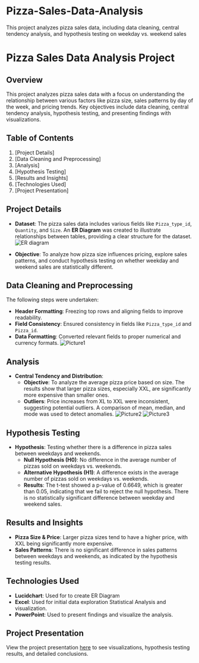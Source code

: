 # Pizza-Sales-Data-Analysis
This project analyzes pizza sales data, including data cleaning, central tendency analysis, and hypothesis testing on weekday vs. weekend sales

# Pizza Sales Data Analysis Project

## Overview
This project analyzes pizza sales data with a focus on understanding the relationship between various factors like pizza size, sales patterns by day of the week, and pricing trends. Key objectives include data cleaning, central tendency analysis, hypothesis testing, and presenting findings with visualizations.

## Table of Contents
1. [Project Details]
2. [Data Cleaning and Preprocessing]
3. [Analysis]
4. [Hypothesis Testing]
5. [Results and Insights]
6. [Technologies Used]
7. [Project Presentation]
## Project Details

- **Dataset**: The pizza sales data includes various fields like `Pizza_type_id`, `Quantity`, and `Size`. An **ER Diagram** was created to illustrate relationships between tables, providing a clear structure for the dataset.![ER diagram](https://github.com/user-attachments/assets/769d71a1-58e6-4694-aa2d-d74ac7eced66)

- **Objective**: To analyze how pizza size influences pricing, explore sales patterns, and conduct hypothesis testing on whether weekday and weekend sales are statistically different.

## Data Cleaning and Preprocessing

The following steps were undertaken:
- **Header Formatting**: Freezing top rows and aligning fields to improve readability.
- **Field Consistency**: Ensured consistency in fields like `Pizza_type_id` and `Pizza_id`.
- **Data Formatting**: Converted relevant fields to proper numerical and currency formats.
![Picture1](https://github.com/user-attachments/assets/4f8b74f8-9a32-4457-8a9c-915a104850ef)

## Analysis

- **Central Tendency and Distribution**:
  - **Objective**: To analyze the average pizza price based on size. The results show that larger pizza sizes, especially XXL, are significantly more expensive than smaller ones.
  - **Outliers**: Price increases from XL to XXL were inconsistent, suggesting potential outliers. A comparison of mean, median, and mode was used to detect anomalies.
![Picture2](https://github.com/user-attachments/assets/aafc7c6a-7292-42b2-9db3-ac34ba313de2)
![Picture3](https://github.com/user-attachments/assets/30bba48d-0b1d-4dba-bd18-38ec0e7b76e2)

## Hypothesis Testing

- **Hypothesis**: Testing whether there is a difference in pizza sales between weekdays and weekends.
  - **Null Hypothesis (H0)**: No difference in the average number of pizzas sold on weekdays vs. weekends.
  - **Alternative Hypothesis (H1)**: A difference exists in the average number of pizzas sold on weekdays vs. weekends.
  - **Results**: The t-test showed a p-value of 0.6649, which is greater than 0.05, indicating that we fail to reject the null hypothesis. There is no statistically significant difference between weekday and weekend sales.

## Results and Insights

- **Pizza Size & Price**: Larger pizza sizes tend to have a higher price, with XXL being significantly more expensive.
- **Sales Patterns**: There is no significant difference in sales patterns between weekdays and weekends, as indicated by the hypothesis testing results.

## Technologies Used

- **Lucidchart**: Used for to create ER Diagram
- **Excel**: Used for initial data exploration Statistical Analysis and visualization.
- **PowerPoint**: Used to present findings and visualize the analysis.

## Project Presentation

View the project presentation [here](Pizza-Sales-Data-Analysis.pptx) to see visualizations, hypothesis testing results, and detailed conclusions.

